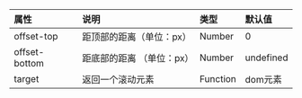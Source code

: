|     属性      |           说明            |   类型   |  默认值   |
|:------------- |:------------------------- |:-------- |:--------- |
| offset-top    | 距顶部的距离（单位：px）  | Number   | 0         |
| offset-bottom | 距底部的距离 （单位：px） | Number   | undefined |
| target        | 返回一个滚动元素          | Function | dom元素          |
